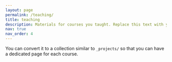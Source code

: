```yaml
---
layout: page
permalink: /teaching/
title: teaching
description: Materials for courses you taught. Replace this text with your description.
nav: true
nav_order: 4
---
```


 You can convert it to a collection similar to `_projects/` so that you can have a dedicated page for each course.


